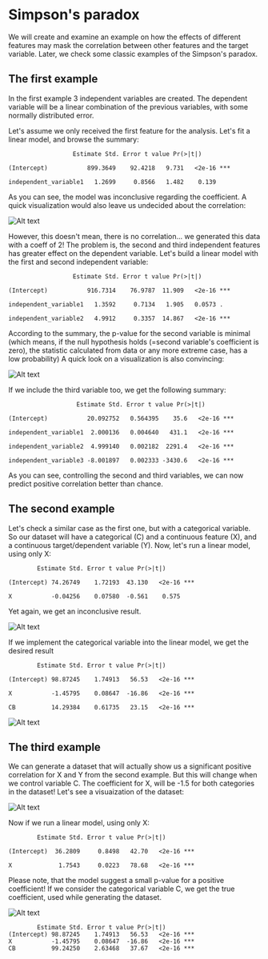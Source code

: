# Simpson's paradox

We will create and examine an example on how the effects of different features may mask the correlation between other features and the target variable. Later, we check some classic examples of the Simpson's paradox.

## The first example
In the first example 3 independent variables are created. The dependent variable will be a linear combination of the previous variables, with some normally distributed error.

Let's assume we only received the first feature for the analysis. Let's fit a linear model, and browse the summary:

                      Estimate Std. Error t value Pr(>|t|)   
                      
    (Intercept)           899.3649    92.4218   9.731   <2e-16 ***

    independent_variable1   1.2699     0.8566   1.482    0.139   

As you can see, the model was inconclusive regarding the coefficient. A quick visualization would also leave us undecided about the correlation:

![Alt text](1.png?raw=true "")

However, this doesn't mean, there is no correlation... we generated this data with a coeff of 2! The problem is, the second and third independent features has greater effect on the dependent variable. Let's build a linear model with the first and second independent variable:

                      Estimate Std. Error t value Pr(>|t|)    
                      
    (Intercept)           916.7314    76.9787  11.909   <2e-16 ***

    independent_variable1   1.3592     0.7134   1.905   0.0573 .  

    independent_variable2   4.9912     0.3357  14.867   <2e-16 ***

According to the summary, the p-value for the second variable is minimal (which means, if the null hypothesis holds (=second variable's coefficient is zero), the statistic calculated from data or any more extreme case, has a low probability) A quick look on a visualization is also convincing:

![Alt text](2.png?raw=true "")

If we include the third variable too, we get the following summary:

                       Estimate Std. Error t value Pr(>|t|)    
                       
    (Intercept)           20.092752   0.564395    35.6   <2e-16 ***

    independent_variable1  2.000136   0.004640   431.1   <2e-16 ***

    independent_variable2  4.999140   0.002182  2291.4   <2e-16 ***

    independent_variable3 -8.001897   0.002333 -3430.6   <2e-16 ***

As you can see, controlling the second and third variables, we can now predict positive correlation better than chance.

## The second example
Let's check a similar case as the first one, but with a categorical variable. So our dataset will have a categorical (C) and a continuous feature (X), and a continuous target/dependent variable (Y). Now, let's run a linear model, using only X:

            Estimate Std. Error t value Pr(>|t|)   
            
    (Intercept) 74.26749    1.72193  43.130   <2e-16 ***

    X           -0.04256    0.07580  -0.561    0.575  

Yet again, we get an inconclusive result.

![Alt text](3.png?raw=true "")

If we implement the categorical variable into the linear model, we get the desired result

            Estimate Std. Error t value Pr(>|t|)    
            
    (Intercept) 98.87245    1.74913   56.53   <2e-16 ***

    X           -1.45795    0.08647  -16.86   <2e-16 ***

    CB          14.29384    0.61735   23.15   <2e-16 ***
    
![Alt text](4.png?raw=true "")

## The third example
We can generate a dataset that will actually show us a significant positive correlation for X and Y from the second example. But this will change when we control variable C. The coefficient for X, will be -1.5 for both categories in the dataset! Let's see a visuaization of the dataset:

![Alt text](4.png?raw=true "")

Now if we run a linear model, using only X:

            Estimate Std. Error t value Pr(>|t|)   
            
    (Intercept)  36.2809     0.8498   42.70   <2e-16 ***

    X             1.7543     0.0223   78.68   <2e-16 ***
    
Please note, that the model suggest a small p-value for a positive coefficient! If we consider the categorical variable C, we get the true coefficient, used while generating the dataset.

![Alt text](5.png?raw=true "")

            Estimate Std. Error t value Pr(>|t|)    
    (Intercept) 98.87245    1.74913   56.53   <2e-16 ***
    X           -1.45795    0.08647  -16.86   <2e-16 ***
    CB          99.24250    2.63468   37.67   <2e-16 ***
